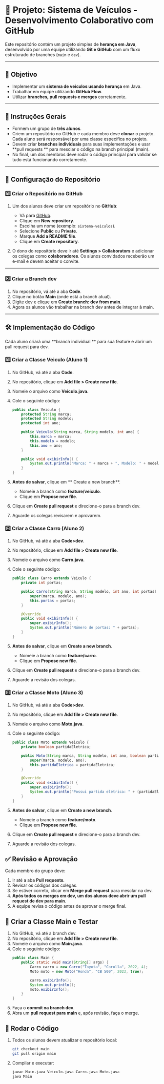 # 📌 Projeto: Sistema de Veículos - Desenvolvimento Colaborativo com GitHub

Este repositório contém um projeto simples de **herança em Java**, desenvolvido por uma equipe utilizando **Git e GitHub** com um fluxo estruturado de branches (`main` e `dev`).

---

## 🚀 Objetivo
- Implementar um **sistema de veículos usando herança** em Java.
- Trabalhar em equipe utilizando **GitHub Flow**.
- Utilizar **branches, pull requests e merges** corretamente.

---
## 📕 Instruções Gerais
- Formem um grupo de **três alunos**.
- Criem um repositório no GitHub e cada membro deve **clonar** o projeto.
Cada aluno será responsável por uma classe específica no projeto.
- Devem criar **branches individuais** para suas implementações e usar **pull requests ** para mesclar o código na branch principal (main).
- No final, um dos membros deve rodar o código principal para validar se tudo está funcionando corretamente.

---

## 🔧 Configuração do Repositório

### 1️⃣ Criar o Repositório no GitHub
1. Um dos alunos deve criar um repositório no **GitHub**:
   - Vá para [GitHub](https://github.com).
   - Clique em **New repository**.
   - Escolha um nome (exemplo: `sistema-veiculos`).
   - Selecione **Public** ou **Private**.
   - Marque **Add a README file**.
   - Clique em **Create repository**.

2. O dono do repositório deve ir até **Settings > Collaborators** e adicionar os colegas como **colaboradores**. Os alunos convidados receberão um e-mail e devem aceitar o convite.

---
### 2️⃣ Criar a Branch dev

1. No repositório, vá até a aba **Code**.
2. Clique no botão **Main** (onde está a branch atual).
3. Digite dev e clique em **Create branch: dev from main**.
4. Agora os alunos vão trabalhar na branch dev antes de integrar à main.
   
---
## 🛠️ Implementação do Código

Cada aluno criará uma **branch individual ** para sua feature e abrir um pull request para dev.

### 1️⃣ Criar a Classe Veiculo (Aluno 1)

1. No GitHub, vá até a aba **Code**.
2. No repositório, clique em **Add file > Create new file**.
3. Nomeie o arquivo como **Veiculo.java**.
4. Cole o seguinte código:

   ```java
   public class Veiculo {
       protected String marca;
       protected String modelo;
       protected int ano;
   
       public Veiculo(String marca, String modelo, int ano) {
           this.marca = marca;
           this.modelo = modelo;
           this.ano = ano;
       }
   
       public void exibirInfo() {
           System.out.println("Marca: " + marca + ", Modelo: " + modelo + ", Ano: " + ano);
       }
   }
   ```
5. **Antes de salvar**, clique em ** Create a new branch**.
    - Nomeie a branch como **feature/veiculo**.
    - Clique em **Propose new file**.
6. Clique em **Create pull request** e direcione-o para a branch dev.
7. Aguarde os colegas revisarem e aprovarem.

### 2️⃣ Criar a Classe Carro (Aluno 2)

1. No GitHub, vá até a aba **Code>dev**.
2. No repositório, clique em **Add file > Create new file**.
3. Nomeie o arquivo como **Carro.java**.
4. Cole o seguinte código:
   ```java  
   public class Carro extends Veiculo {
       private int portas;
   
       public Carro(String marca, String modelo, int ano, int portas) {
           super(marca, modelo, ano);
           this.portas = portas;
       }
   
       @Override
       public void exibirInfo() {
           super.exibirInfo();
           System.out.println("Número de portas: " + portas);
       }
   }
   ```

5. **Antes de salvar**, clique em **Create a new branch**.
   - Nomeie a branch como **feature/carro**.
   - Clique em **Propose new file**.
6. Clique em **Create pull request** e direcione-o para a branch dev.
7. Aguarde a revisão dos colegas.

### 3️⃣ Criar a Classe Moto (Aluno 3)

1. No GitHub, vá até a aba **Code>dev**.
2. No repositório, clique em **Add file > Create new file**.
3. Nomeie o arquivo como **Moto.java**.
4. Cole o seguinte código:

   ```java
   public class Moto extends Veiculo {
       private boolean partidaEletrica;
   
       public Moto(String marca, String modelo, int ano, boolean partidaEletrica) {
           super(marca, modelo, ano);
           this.partidaEletrica = partidaEletrica;
       }
   
       @Override
       public void exibirInfo() {
           super.exibirInfo();
           System.out.println("Possui partida elétrica: " + (partidaEletrica ? "Sim" : "Não"));
       }
   }
   ```

5. **Antes de salvar**, clique em **Create a new branch**.
   - Nomeie a branch como **feature/moto**.
   - Clique em **Propose new file**.
6. Clique em **Create pull request** e direcione-o para a branch dev.
7. Aguarde a revisão dos colegas.


## ✅ Revisão e Aprovação

Cada membro do grupo deve:

1. Ir até a aba **Pull requests**.
2. Revisar os códigos dos colegas.
3. Se estiver correto, clicar em **Merge pull request** para mesclar na dev.
4. **Após todos os merges em dev, um dos alunos deve abrir um pull request de dev para main**.
5. A equipe revisa o código antes de aprovar o merge final.

## 🚀 Criar a Classe Main e Testar

1. No GitHub, vá até a branch dev.
2. No repositório, clique em **Add file > Create new file**.
3. Nomeie o arquivo como **Main.java**.
4. Cole o seguinte código:
   ```java
   public class Main {
       public static void main(String[] args) {
           Carro carro = new Carro("Toyota", "Corolla", 2022, 4);
           Moto moto = new Moto("Honda", "CB 500", 2023, true);
   
           carro.exibirInfo();
           System.out.println();
           moto.exibirInfo();
       }
   }
   ```
5. Faça o **commit na branch dev**.
6. Abra um **pull request para main** e, após revisão, faça o merge.

## 🏁 Rodar o Código

1. Todos os alunos devem atualizar o repositório local:

   ```sh
   git checkout main
   git pull origin main

2. Compilar e executar:

   ```sh
   javac Main.java Veiculo.java Carro.java Moto.java
   java Main

